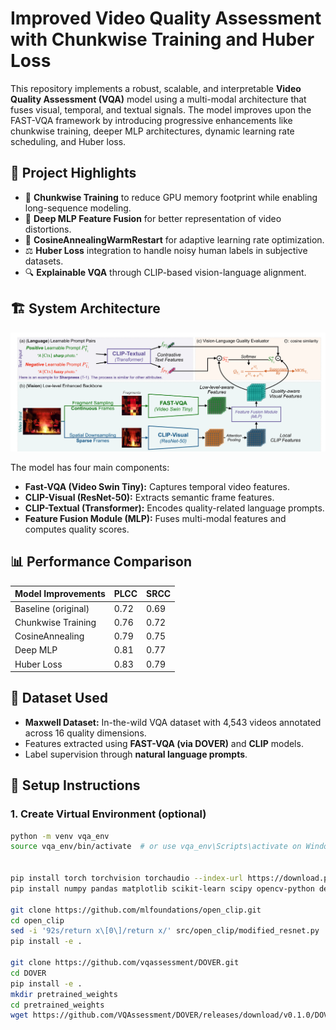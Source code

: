 # Improved Video Quality Assessment with Chunkwise Training and Huber Loss

This repository implements a robust, scalable, and interpretable **Video Quality Assessment (VQA)** model using a multi-modal architecture that fuses visual, temporal, and textual signals. The model improves upon the FAST-VQA framework by introducing progressive enhancements like chunkwise training, deeper MLP architectures, dynamic learning rate scheduling, and Huber loss.

## 📌 Project Highlights

- 🔁 **Chunkwise Training** to reduce GPU memory footprint while enabling long-sequence modeling.
- 🧠 **Deep MLP Feature Fusion** for better representation of video distortions.
- 🔄 **CosineAnnealingWarmRestart** for adaptive learning rate optimization.
- ⚖️ **Huber Loss** integration to handle noisy human labels in subjective datasets.
- 🔍 **Explainable VQA** through CLIP-based vision-language alignment.

## 🏗️ System Architecture

![System Architecture](images/system_architecture.png)

The model has four main components:
- **Fast-VQA (Video Swin Tiny):** Captures temporal video features.
- **CLIP-Visual (ResNet-50):** Extracts semantic frame features.
- **CLIP-Textual (Transformer):** Encodes quality-related language prompts.
- **Feature Fusion Module (MLP):** Fuses multi-modal features and computes quality scores.

## 📊 Performance Comparison

| Model Improvements     | PLCC | SRCC |
|------------------------|------|------|
| Baseline (original)    | 0.72 | 0.69 |
| Chunkwise Training     | 0.76 | 0.72 |
| CosineAnnealing        | 0.79 | 0.75 |
| Deep MLP               | 0.81 | 0.77 |
| Huber Loss             | 0.83 | 0.79 |

## 📁 Dataset Used

- **Maxwell Dataset:** In-the-wild VQA dataset with 4,543 videos annotated across 16 quality dimensions.
- Features extracted using **FAST-VQA (via DOVER)** and **CLIP** models.
- Label supervision through **natural language prompts**.

## 🧪 Setup Instructions

### 1. Create Virtual Environment (optional)

```bash
python -m venv vqa_env
source vqa_env/bin/activate  # or use vqa_env\Scripts\activate on Windows


pip install torch torchvision torchaudio --index-url https://download.pytorch.org/whl/cu118
pip install numpy pandas matplotlib scikit-learn scipy opencv-python decord tqdm einops transformers

git clone https://github.com/mlfoundations/open_clip.git
cd open_clip
sed -i '92s/return x\[0\]/return x/' src/open_clip/modified_resnet.py
pip install -e .

git clone https://github.com/vqassessment/DOVER.git
cd DOVER
pip install -e .
mkdir pretrained_weights
cd pretrained_weights
wget https://github.com/VQAssessment/DOVER/releases/download/v0.1.0/DOVER.pth
